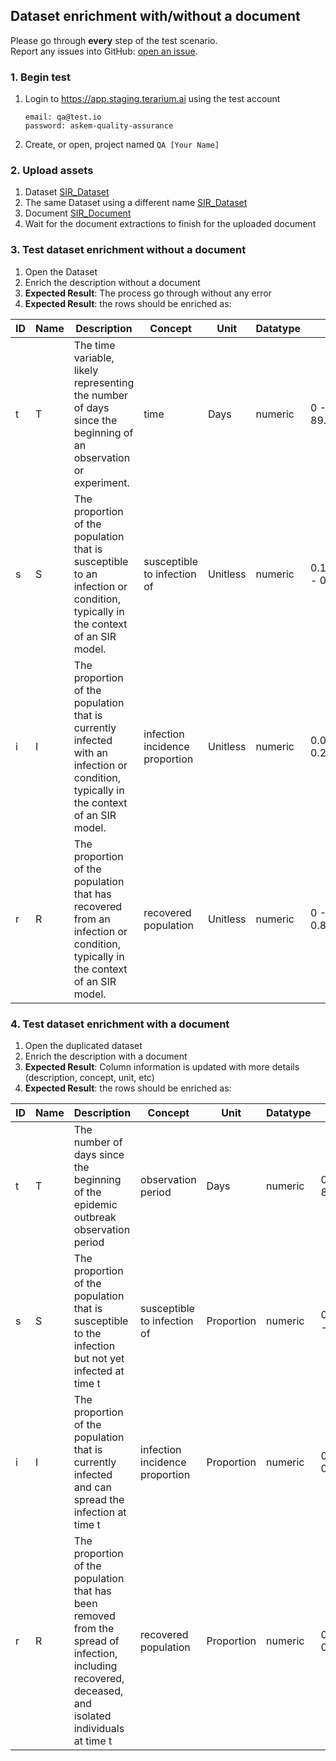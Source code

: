 ## Dataset enrichment with/without a document
Please go through __every__ step of the test scenario.\
Report any issues into GitHub: [open an issue](https://github.com/DARPA-ASKEM/terarium/issues/new?assignees=&labels=bug%2C+Q%26A&template=qa-issue.md&title=%5BBUG%5D%3A+).

### 1. Begin test
1. Login to https://app.staging.terarium.ai using the test account
    ```
    email: qa@test.io
    password: askem-quality-assurance
    ```
2. Create, or open, project named `QA [Your Name]`

### 2. Upload assets
1. Dataset [SIR_Dataset](https://drive.google.com/file/d/1wdCLKKznHaoCg1gWI7q7OO8W4F7zOjpc/view?usp=drive_link)
2. The same Dataset using a different name [SIR_Dataset](https://drive.google.com/file/d/1wdCLKKznHaoCg1gWI7q7OO8W4F7zOjpc/view?usp=drive_link)
3. Document [SIR_Document](https://drive.google.com/file/d/1GYyRrxs2Nd8BsU0fGzYW8hJ8CulK5AIY/view?usp=drive_link)
4. Wait for the document extractions to finish for the uploaded document

### 3. Test dataset enrichment without a document
1. Open the Dataset
2. Enrich the description without a document
3. __Expected Result__: The process go through without any error
4. __Expected Result__: the rows should be enriched as:

| ID | Name | Description                                                                                                                           | Concept                        | Unit     | Datatype | Stats                              |
|----|------|---------------------------------------------------------------------------------------------------------------------------------------|--------------------------------|----------|----------|------------------------------------|
| t  | T    | The time variable, likely representing the number of days since the beginning of an observation or experiment.                        | time                           | Days     | numeric  | 0 - 44.77 - 89.5477386934673       |
| s  | S    | The proportion of the population that is susceptible to an infection or condition, typically in the context of an SIR model.          | susceptible to infection of    | Unitless | numeric  | 0.143079518218444 - 0.68 - 0.99995 |
| i  | I    | The proportion of the population that is currently infected with an infection or condition, typically in the context of an SIR model. | infection incidence proportion | Unitless | numeric  | 0.00005 - 0.08 - 0.218551123932438 |
| r  | R    | The proportion of the population that has recovered from an infection or condition, typically in the context of an SIR model.         | recovered population           | Unitless | numeric  | 0 - 0.24 - 0.810127005400101       |


### 4. Test dataset enrichment with a document
1. Open the duplicated dataset
2. Enrich the description with a document
3. __Expected Result__: Column information is updated with more details (description, concept, unit, etc)
4. __Expected Result__: the rows should be enriched as:

| ID | Name | Description                                                                                                                                            | Concept                        | Unit       | Datatype | Stats                              |
|----|------|--------------------------------------------------------------------------------------------------------------------------------------------------------|--------------------------------|------------|----------|------------------------------------|
| t  | T    | The number of days since the beginning of the epidemic outbreak observation period                                                                     | observation period             | Days       | numeric  | 0 - 44.77 - 89.5477386934673       |
| s  | S    | The proportion of the population that is susceptible to the infection but not yet infected at time t                                                   | susceptible to infection of    | Proportion | numeric  | 0.143079518218444 - 0.68 - 0.99995 |
| i  | I    | The proportion of the population that is currently infected and can spread the infection at time t                                                     | infection incidence proportion | Proportion | numeric  | 0.00005 - 0.08 - 0.218551123932438 |
| r  | R    | The proportion of the population that has been removed from the spread of infection, including recovered, deceased, and isolated individuals at time t | recovered population           | Proportion | numeric  | 0 - 0.24 - 0.810127005400101       |
